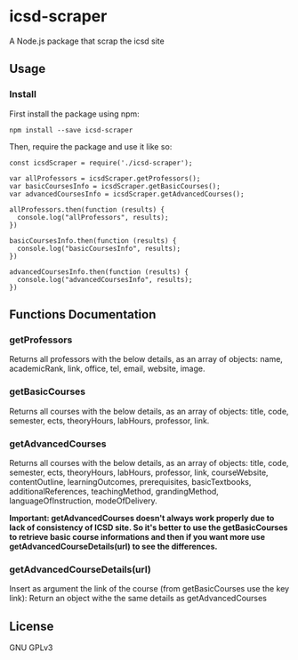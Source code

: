 # icsd-scraper

A Node.js package that scrap the icsd site

## Usage

### Install
First install the package using npm:
```
npm install --save icsd-scraper
```
Then, require the package and use it like so:
```
const icsdScraper = require('./icsd-scraper');

var allProfessors = icsdScraper.getProfessors();
var basicCoursesInfo = icsdScraper.getBasicCourses();
var advancedCoursesInfo = icsdScraper.getAdvancedCourses();

allProfessors.then(function (results) {
  console.log("allProfessors", results);
})

basicCoursesInfo.then(function (results) {
  console.log("basicCoursesInfo", results);
})

advancedCoursesInfo.then(function (results) {
  console.log("advancedCoursesInfo", results);
})
```
## Functions Documentation
### getProfessors
Returns all professors with the below details, as an array of objects:
name, academicRank, link, office, tel, email, website, image.

### getBasicCourses
Returns all courses with the below details, as an array of objects:
title, code, semester, ects, theoryHours, labHours, professor, link.

### getAdvancedCourses
Returns all courses with the below details, as an array of objects:
title, code, semester, ects, theoryHours, labHours, professor, link, courseWebsite, contentOutline, learningOutcomes, prerequisites, basicTextbooks, additionalReferences, teachingMethod, grandingMethod, languageOfInstruction, modeOfDelivery.

**Ιmportant: getAdvancedCourses doesn't always work properly due to lack of consistency of ICSD site. So it's better to use the getBasicCourses to retrieve basic course informations and then if you want more use getAdvancedCourseDetails(url) to see the differences.**

### getAdvancedCourseDetails(url)
Insert as argument the link of the course (from getBasicCourses use the key link):
Return an object withe the same details as getAdvancedCourses

## License
GNU GPLv3
